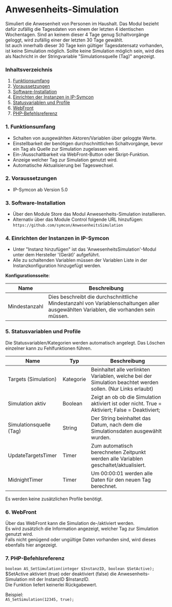 # Anwesenheits-Simulation
Simuliert die Anwesenheit von Personen im Haushalt.
Das Modul bezieht dafür zufällig die Tagesdaten von einem der letzten 4 identischen Wochentagen. Sind an keinem dieser 4 Tage genug Schaltvorgänge geloggt, wird zufällig einer der letzten 30 Tage gewählt.  
Ist auch innerhalb dieser 30 Tage kein gültiger Tagesdatensatz vorhanden, ist keine Simulation möglich. Sollte keine Simulation möglich sein, wird dies als Nachricht in der Stringvariable "Simulationsquelle (Tag)" angezeigt.

### Inhaltsverzeichnis

1. [Funktionsumfang](#1-funktionsumfang)
2. [Voraussetzungen](#2-voraussetzungen)
3. [Software-Installation](#3-software-installation)
4. [Einrichten der Instanzen in IP-Symcon](#4-einrichten-der-instanzen-in-ip-symcon)
5. [Statusvariablen und Profile](#5-statusvariablen-und-profile)
6. [WebFront](#6-webfront)
7. [PHP-Befehlsreferenz](#7-php-befehlsreferenz)

### 1. Funktionsumfang

* Schalten von ausgewählten Aktoren/Variablen über geloggte Werte.
* Einstellbarkeit der benötigen durchschnittlichen Schaltvorgänge, bevor ein Tag als Quelle zur Simulation zugelassen wird.
* Ein-/Ausschaltbarkeit via WebFront-Button oder Skript-Funktion.
* Anzeige welcher Tag zur Simulation genutzt wird.
* Automatische Aktualisierung bei Tageswechsel.

### 2. Voraussetzungen

- IP-Symcon ab Version 5.0

### 3. Software-Installation

* Über den Module Store das Modul Anwesenheits-Simulation installieren.
* Alternativ über das Module Control folgende URL hinzufügen:
`https://github.com/symcon/AnwesenheitsSimulation`  

### 4. Einrichten der Instanzen in IP-Symcon

- Unter "Instanz hinzufügen" ist das 'AnwesenheitsSimulation'-Modul unter dem Hersteller '(Gerät)' aufgeführt.  
- Alle zu schaltenden Variablen müssen der Variablen Liste in der Instanzkonfiguration hinzugefügt werden.

__Konfigurationsseite__:

Name          | Beschreibung
------------- | ---------------------------------
Mindestanzahl | Dies beschreibt die durchschnittliche Mindestanzahl von Variablenschaltungen aller ausgewählten Variablen, die vorhanden sein müssen.

### 5. Statusvariablen und Profile

Die Statusvariablen/Kategorien werden automatisch angelegt. Das Löschen einzelner kann zu Fehlfunktionen führen.

Name                    | Typ       | Beschreibung
----------------------- | --------- | ----------------
Targets (Simulation)    | Kategorie | Beinhaltet alle verlinkten Variablen, welche bei der Simulation beachtet werden sollen. (Nur Links erlaubt)
Simulation aktiv        | Boolean   | Zeigt an ob ob die Simulation aktiviert ist oder nicht. True = Aktiviert; False = Deaktiviert;
Simulationsquelle (Tag) | String    | Der String beinhaltet das Datum, nach dem die Simulationsdaten ausgewählt wurden.
UpdateTargetsTimer      | Timer     | Zum automatisch berechneten Zeitpunkt werden alle Variablen geschaltet/aktualisiert.
MidnightTimer           | Timer     | Um 00:00:01 werden alle Daten für den neuen Tag berechnet.

Es werden keine zusätzlichen Profile benötigt.

### 6. WebFront

Über das WebFront kann die Simulation de-/aktiviert werden.  
Es wird zusätzlich die Information angezeigt, welcher Tag zur Simulation genutzt wird.  
Falls nicht genügend oder ungültige Daten vorhanden sind, wird dieses ebenfalls hier angezeigt.

### 7. PHP-Befehlsreferenz

`boolean AS_SetSimulation(integer $InstanzID, boolean $SetActive);`  
$SetActive aktiviert (true) oder deaktiviert (false) die Anwesenheits-Simulation mit der InstanzID $InstanzID.  
Die Funktion liefert keinerlei Rückgabewert.  

Beispiel:  
`AS_SetSimulation(12345, true);`